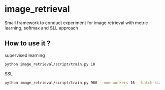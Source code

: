 # image_retrieval

Small framework to conduct experiment for image retrieval with metric learning, softmax and SLL approach


## How to use it ?


supervised learning 

```bash
python image_retrieval/script/train.py 10 
```

SSL

```bash
python image_retrieval/script/train.py 900 --num-workers 16 --batch-size 512 --patience 100 --lr 0.06 --aug "SSLAugmentation2" --module "SimSiamModule" --backbone "ResNet18"
```
